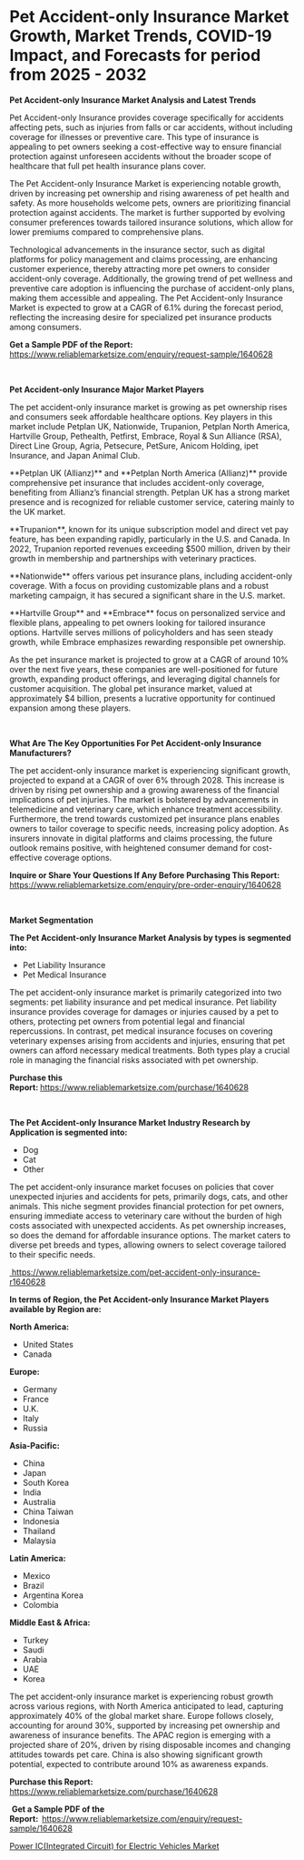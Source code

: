 <p><h1>Pet Accident-only Insurance Market Growth, Market Trends, COVID-19 Impact, and Forecasts for period from 2025 - 2032</h1></p><p><strong>Pet Accident-only Insurance Market Analysis and Latest Trends</strong></p>
<p><p>Pet Accident-only Insurance provides coverage specifically for accidents affecting pets, such as injuries from falls or car accidents, without including coverage for illnesses or preventive care. This type of insurance is appealing to pet owners seeking a cost-effective way to ensure financial protection against unforeseen accidents without the broader scope of healthcare that full pet health insurance plans cover.</p><p>The Pet Accident-only Insurance Market is experiencing notable growth, driven by increasing pet ownership and rising awareness of pet health and safety. As more households welcome pets, owners are prioritizing financial protection against accidents. The market is further supported by evolving consumer preferences towards tailored insurance solutions, which allow for lower premiums compared to comprehensive plans.</p><p>Technological advancements in the insurance sector, such as digital platforms for policy management and claims processing, are enhancing customer experience, thereby attracting more pet owners to consider accident-only coverage. Additionally, the growing trend of pet wellness and preventive care adoption is influencing the purchase of accident-only plans, making them accessible and appealing. The Pet Accident-only Insurance Market is expected to grow at a CAGR of 6.1% during the forecast period, reflecting the increasing desire for specialized pet insurance products among consumers.</p></p>
<p><strong>Get a Sample PDF of the Report:&nbsp;</strong> <a href="https://www.reliablemarketsize.com/enquiry/request-sample/1640628?utm_campaign=2952&utm_medium=2&utm_source=Github&utm_content=ia&utm_term=23032025&utm_id=pet-accident-only-insurance">https://www.reliablemarketsize.com/enquiry/request-sample/1640628</a></p>
<p>&nbsp;</p>
<p><strong>Pet Accident-only Insurance Major Market Players</strong></p>
<p><p>The pet accident-only insurance market is growing as pet ownership rises and consumers seek affordable healthcare options. Key players in this market include Petplan UK, Nationwide, Trupanion, Petplan North America, Hartville Group, Pethealth, Petfirst, Embrace, Royal & Sun Alliance (RSA), Direct Line Group, Agria, Petsecure, PetSure, Anicom Holding, ipet Insurance, and Japan Animal Club.</p><p>**Petplan UK (Allianz)** and **Petplan North America (Allianz)** provide comprehensive pet insurance that includes accident-only coverage, benefiting from Allianz’s financial strength. Petplan UK has a strong market presence and is recognized for reliable customer service, catering mainly to the UK market.</p><p>**Trupanion**, known for its unique subscription model and direct vet pay feature, has been expanding rapidly, particularly in the U.S. and Canada. In 2022, Trupanion reported revenues exceeding $500 million, driven by their growth in membership and partnerships with veterinary practices.</p><p>**Nationwide** offers various pet insurance plans, including accident-only coverage. With a focus on providing customizable plans and a robust marketing campaign, it has secured a significant share in the U.S. market.</p><p>**Hartville Group** and **Embrace** focus on personalized service and flexible plans, appealing to pet owners looking for tailored insurance options. Hartville serves millions of policyholders and has seen steady growth, while Embrace emphasizes rewarding responsible pet ownership.</p><p>As the pet insurance market is projected to grow at a CAGR of around 10% over the next five years, these companies are well-positioned for future growth, expanding product offerings, and leveraging digital channels for customer acquisition. The global pet insurance market, valued at approximately $4 billion, presents a lucrative opportunity for continued expansion among these players.</p></p>
<p>&nbsp;</p>
<p><strong>What Are The Key Opportunities For Pet Accident-only Insurance Manufacturers?</strong></p>
<p><p>The pet accident-only insurance market is experiencing significant growth, projected to expand at a CAGR of over 6% through 2028. This increase is driven by rising pet ownership and a growing awareness of the financial implications of pet injuries. The market is bolstered by advancements in telemedicine and veterinary care, which enhance treatment accessibility. Furthermore, the trend towards customized pet insurance plans enables owners to tailor coverage to specific needs, increasing policy adoption. As insurers innovate in digital platforms and claims processing, the future outlook remains positive, with heightened consumer demand for cost-effective coverage options.</p></p>
<p><strong>Inquire or Share Your Questions If Any Before Purchasing This Report:</strong> <a href="https://www.reliablemarketsize.com/enquiry/pre-order-enquiry/1640628?utm_campaign=2952&utm_medium=2&utm_source=Github&utm_content=ia&utm_term=23032025&utm_id=pet-accident-only-insurance">https://www.reliablemarketsize.com/enquiry/pre-order-enquiry/1640628</a></p>
<p>&nbsp;</p>
<p><strong>Market Segmentation</strong></p>
<p><strong>The Pet Accident-only Insurance Market Analysis by types is segmented into:</strong></p>
<p><ul><li>Pet Liability Insurance</li><li>Pet Medical Insurance</li></ul></p>
<p><p>The pet accident-only insurance market is primarily categorized into two segments: pet liability insurance and pet medical insurance. Pet liability insurance provides coverage for damages or injuries caused by a pet to others, protecting pet owners from potential legal and financial repercussions. In contrast, pet medical insurance focuses on covering veterinary expenses arising from accidents and injuries, ensuring that pet owners can afford necessary medical treatments. Both types play a crucial role in managing the financial risks associated with pet ownership.</p></p>
<p><strong>Purchase this Report:&nbsp;</strong><a href="https://www.reliablemarketsize.com/purchase/1640628?utm_campaign=2952&utm_medium=2&utm_source=Github&utm_content=ia&utm_term=23032025&utm_id=pet-accident-only-insurance">https://www.reliablemarketsize.com/purchase/1640628</a></p>
<p>&nbsp;</p>
<p><strong>The Pet Accident-only Insurance Market Industry Research by Application is segmented into:</strong></p>
<p><ul><li>Dog</li><li>Cat</li><li>Other</li></ul></p>
<p><p>The pet accident-only insurance market focuses on policies that cover unexpected injuries and accidents for pets, primarily dogs, cats, and other animals. This niche segment provides financial protection for pet owners, ensuring immediate access to veterinary care without the burden of high costs associated with unexpected accidents. As pet ownership increases, so does the demand for affordable insurance options. The market caters to diverse pet breeds and types, allowing owners to select coverage tailored to their specific needs.</p></p>
<p><a href="https://www.reliablemarketsize.com/pet-accident-only-insurance-r1640628?utm_campaign=2952&utm_medium=2&utm_source=Github&utm_content=ia&utm_term=23032025&utm_id=pet-accident-only-insurance">&nbsp;https://www.reliablemarketsize.com/pet-accident-only-insurance-r1640628</a></p>
<p><strong>In terms of Region, the Pet Accident-only Insurance Market Players available by Region are:</strong></p>
<p>
    <p> <strong> North America: </strong>
        <ul>
            <li>United States</li>
            <li>Canada</li>
        </ul>
        </p> 
    <p> <strong> Europe: </strong>
        <ul>
            <li>Germany</li>
            <li>France</li>
            <li>U.K.</li>
            <li>Italy</li>
            <li>Russia</li>
        </ul>
        </p> 
    <p> <strong> Asia-Pacific: </strong>
        <ul>
            <li>China</li>
            <li>Japan</li>
            <li>South Korea</li>
            <li>India</li>
            <li>Australia</li>
            <li>China Taiwan</li>
            <li>Indonesia</li>
            <li>Thailand</li>
            <li>Malaysia</li>
        </ul>
        </p> 
    <p> <strong> Latin America: </strong>
        <ul>
            <li>Mexico</li>
            <li>Brazil</li>
            <li>Argentina Korea</li>
            <li>Colombia</li>
        </ul>
        </p> 
    <p> <strong> Middle East & Africa: </strong>
        <ul>
            <li>Turkey</li>
            <li>Saudi</li>
            <li>Arabia</li>
            <li>UAE</li>
            <li>Korea</li>
        </ul>
    </p>
    </p>
<p><p>The pet accident-only insurance market is experiencing robust growth across various regions, with North America anticipated to lead, capturing approximately 40% of the global market share. Europe follows closely, accounting for around 30%, supported by increasing pet ownership and awareness of insurance benefits. The APAC region is emerging with a projected share of 20%, driven by rising disposable incomes and changing attitudes towards pet care. China is also showing significant growth potential, expected to contribute around 10% as awareness expands.</p></p>
<p><strong>Purchase this Report: </strong><a href="https://www.reliablemarketsize.com/purchase/1640628?utm_campaign=2952&utm_medium=2&utm_source=Github&utm_content=ia&utm_term=23032025&utm_id=pet-accident-only-insurance">https://www.reliablemarketsize.com/purchase/1640628</a></p>
<p>&nbsp;<strong>Get a Sample PDF of the Report:&nbsp;&nbsp;</strong><a href="https://www.reliablemarketsize.com/enquiry/request-sample/1640628?utm_campaign=2952&utm_medium=2&utm_source=Github&utm_content=ia&utm_term=23032025&utm_id=pet-accident-only-insurance">https://www.reliablemarketsize.com/enquiry/request-sample/1640628</a></p>
<p><strong></strong></p>
<p><p><a href="https://github.com/kaqiewan/Market-Research-Report-List-1/blob/main/power-icintegrated-circuit-for-electric-vehicles-market.md?utm_campaign=2952&utm_medium=2&utm_source=Github&utm_content=ia&utm_term=23032025&utm_id=pet-accident-only-insurance">Power IC(Integrated Circuit) for Electric Vehicles Market</a></p></p>